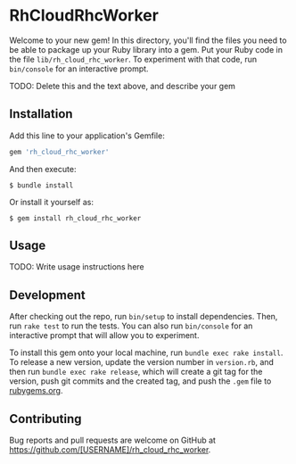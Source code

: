 # RhCloudRhcWorker

Welcome to your new gem! In this directory, you'll find the files you need to be able to package up your Ruby library into a gem. Put your Ruby code in the file `lib/rh_cloud_rhc_worker`. To experiment with that code, run `bin/console` for an interactive prompt.

TODO: Delete this and the text above, and describe your gem

## Installation

Add this line to your application's Gemfile:

```ruby
gem 'rh_cloud_rhc_worker'
```

And then execute:

    $ bundle install

Or install it yourself as:

    $ gem install rh_cloud_rhc_worker

## Usage

TODO: Write usage instructions here

## Development

After checking out the repo, run `bin/setup` to install dependencies. Then, run `rake test` to run the tests. You can also run `bin/console` for an interactive prompt that will allow you to experiment.

To install this gem onto your local machine, run `bundle exec rake install`. To release a new version, update the version number in `version.rb`, and then run `bundle exec rake release`, which will create a git tag for the version, push git commits and the created tag, and push the `.gem` file to [rubygems.org](https://rubygems.org).

## Contributing

Bug reports and pull requests are welcome on GitHub at https://github.com/[USERNAME]/rh_cloud_rhc_worker.

